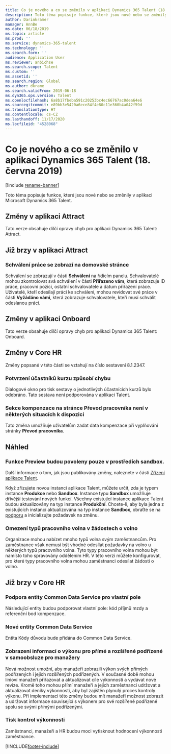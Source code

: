 ```yaml
---
title: Co je nového a co se změnilo v aplikaci Dynamics 365 Talent (18. června 2019)
description: Toto téma popisuje funkce, které jsou nové nebo se změnily v aplikaci Microsoft Dynamics 365 Talent.
author: Darinkramer
manager: AnnBe
ms.date: 06/18/2019
ms.topic: article
ms.prod: ''
ms.service: dynamics-365-talent
ms.technology: ''
ms.search.form: ''
audience: Application User
ms.reviewer: anbichse
ms.search.scope: Talent
ms.custom: ''
ms.assetid: ''
ms.search.region: Global
ms.author: dkrame
ms.search.validFrom: 2019-06-18
ms.dyn365.ops.version: Talent
ms.openlocfilehash: 6a8b17fbeba591c20253bc4ec66767ac0dea64e6
ms.sourcegitcommit: e89bb3e5420a6ece84f4e80c11e360b4a042f59d
ms.translationtype: HT
ms.contentlocale: cs-CZ
ms.lasthandoff: 11/17/2020
ms.locfileid: "4528068"
---
```

# <a name="whats-new-or-changed-in-dynamics-365-talent-june-18-2019"></a>Co je nového a co se změnilo v aplikaci Dynamics 365 Talent (18. června 2019)

[!include [rename-banner](~/includes/cc-data-platform-banner.md)]

Toto téma popisuje funkce, které jsou nové nebo se změnily v aplikaci Microsoft Dynamics 365 Talent.

## <a name="changes-in-attract"></a>Změny v aplikaci Attract

Tato verze obsahuje dílčí opravy chyb pro aplikaci Dynamics 365 Talent: Attract.

## <a name="coming-soon-in-attract"></a>Již brzy v aplikaci Attract

### <a name="job-approvals-appear-on-the-home-page"></a>Schválení práce se zobrazí na domovské stránce

Schválení se zobrazují v části **Schválení** na řídicím panelu. Schvalovatelé mohou zkontrolovat svá schválení v části **Přiřazeno vám**, která zobrazuje ID práce, pracovní pozici, ostatní schvalovatele a datum přiřazení práce. Uživatelé, kteří odesílají práci ke schválení, mohou revidovat své práce v části **Vyžádáno vámi**, která zobrazuje schvalovatele, kteří musí schválit odeslanou práci.

## <a name="changes-in-onboard"></a>Změny v aplikaci Onboard

Tato verze obsahuje dílčí opravy chyb pro aplikaci Dynamics 365 Talent: Onboard.

## <a name="changes-in-core-hr"></a>Změny v Core HR

Změny popsané v této části se vztahují na číslo sestavení 8.1.2347.

### <a name="confirmation-of-course-participants-causes-an-error"></a>Potvrzení účastníků kurzu způsobí chybu

Dialogové okno pro tisk sestavy o jednotlivých účastnících kurzů bylo odebráno. Tato sestava není podporována v aplikaci Talent.

### <a name="the-compensation-section-of-the-transfer-worker-page-isnt-available-in-some-scenarios"></a>Sekce kompenzace na stránce Převod pracovníka není v některých situacích k dispozici

Tato změna umožňuje uživatelům zadat data kompenzace při vyplňování stránky **Převod pracovníka**.

## <a name="in-preview"></a>Náhled

### <a name="preview-features-will-be-enabled-only-in-sandbox-environments"></a>Funkce Preview budou povoleny pouze v prostředích sandbox.

Další informace o tom, jak jsou publikovány změny, naleznete v části [Zřízení aplikace Talent](https://docs.microsoft.com/dynamics365/unified-operations/talent/provisioning-talent).

Když zřizujete novou instanci aplikace Talent, můžete určit, zda je typem instance **Produkce** nebo **Sandbox**. Instance typu **Sandbox** umožňuje dřívější testování nových funkcí. Všechny existující instance aplikace Talent budou aktualizovány na typ instance **Produkční**. Chcete-li, aby byla jedna z existujících instancí aktualizována na typ instance **Sandbox**, obraťte se na [podporu](https://docs.microsoft.com/dynamics365/unified-operations/talent/talent-support) a inicializujte požadavek na změnu.

### <a name="restrict-the-leave-types-in-time-off-requests"></a>Omezení typů pracovního volna v žádostech o volno

Organizace mohou nabízet mnoho typů volna svým zaměstnancům. Pro zaměstnance však nemusí být vhodné odesílat požadavky na volno u některých typů pracovního volna. Tyto typy pracovního volna mohou být namísto toho spravovány oddělením HR. V této verzi můžete konfigurovat, pro které typy pracovního volna mohou zaměstnanci odesílat žádosti o volno. 

## <a name="coming-soon-in-core-hr"></a>Již brzy v Core HR

### <a name="common-data-service-entity-support-for-custom-fields"></a>Podpora entity Common Data Service pro vlastní pole

Následující entity budou podporovat vlastní pole: kód příjmů mzdy a referenční bod kompenzace. 

### <a name="new-common-data-service-entities"></a>Nové entity Common Data Service

Entita Kódy důvodu bude přidána do Common Data Service.

### <a name="view-performance-information-for-direct-and-extended-reports-in-manager-self-service"></a>Zobrazení informací o výkonu pro přímé a rozšířené podřízené v samoobsluze pro manažery

Nová možnost umožní, aby manažeři zobrazili výkon svých přímých podřízených i jejich rozšířených podřízených. V současné době mohou linioví manažeři přiřazovat a aktualizovat cíle výkonnosti a vydávat nové revize. Kromě toho mohou přímí manažeři a jejich zaměstnanci udržovat a aktualizovat deníky výkonnosti, aby byl zajištěn plynulý proces kontroly výkonu. Při implementaci této změny budou mít manažeři možnost zobrazit a udržovat informace související s výkonem pro své rozšířené podřízené spolu se svými přímými podřízenými.

### <a name="print-performance-reviews"></a>Tisk kontrol výkonnosti

Zaměstnanci, manažeři a HR budou moci vytisknout hodnocení výkonnosti zaměstnance.


[!INCLUDE[footer-include](../includes/footer-banner.md)]